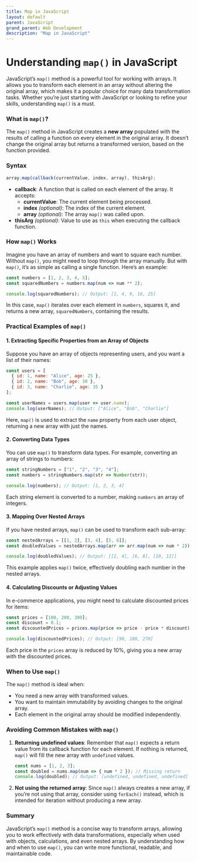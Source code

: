 ```yaml
---
title: Map in JavaScript
layout: default
parent: JavaScript
grand_parent: Web Development
description: "Map in JavaScript"
---
```


# Understanding `map()` in JavaScript

JavaScript’s `map()` method is a powerful tool for working with arrays. It allows you to transform each element in an array without altering the original array, which makes it a popular choice for many data transformation tasks. Whether you’re just starting with JavaScript or looking to refine your skills, understanding `map()` is a must.

### What is `map()`?

The `map()` method in JavaScript creates a **new array** populated with the results of calling a function on every element in the original array. It doesn’t change the original array but returns a transformed version, based on the function provided.

### Syntax

```javascript
array.map(callback(currentValue, index, array), thisArg);
```

- **callback**: A function that is called on each element of the array. It accepts:
    - **currentValue**: The current element being processed.
    - **index** *(optional)*: The index of the current element.
    - **array** *(optional)*: The array `map()` was called upon.
- **thisArg** *(optional)*: Value to use as `this` when executing the callback function.

### How `map()` Works

Imagine you have an array of numbers and want to square each number. Without `map()`, you might need to loop through the array manually. But with `map()`, it’s as simple as calling a single function. Here’s an example:

```javascript
const numbers = [1, 2, 3, 4, 5];
const squaredNumbers = numbers.map(num => num ** 2);

console.log(squaredNumbers); // Output: [1, 4, 9, 16, 25]
```

In this case, `map()` iterates over each element in `numbers`, squares it, and returns a new array, `squaredNumbers`, containing the results.

### Practical Examples of `map()`

#### 1. Extracting Specific Properties from an Array of Objects

Suppose you have an array of objects representing users, and you want a list of their names:

```javascript
const users = [
  { id: 1, name: "Alice", age: 25 },
  { id: 2, name: "Bob", age: 30 },
  { id: 3, name: "Charlie", age: 35 }
];

const userNames = users.map(user => user.name);
console.log(userNames); // Output: ["Alice", "Bob", "Charlie"]
```

Here, `map()` is used to extract the `name` property from each user object, returning a new array with just the names.

#### 2. Converting Data Types

You can use `map()` to transform data types. For example, converting an array of strings to numbers:

```javascript
const stringNumbers = ["1", "2", "3", "4"];
const numbers = stringNumbers.map(str => Number(str));

console.log(numbers); // Output: [1, 2, 3, 4]
```

Each string element is converted to a number, making `numbers` an array of integers.

#### 3. Mapping Over Nested Arrays

If you have nested arrays, `map()` can be used to transform each sub-array:

```javascript
const nestedArrays = [[1, 2], [3, 4], [5, 6]];
const doubledValues = nestedArrays.map(arr => arr.map(num => num * 2));

console.log(doubledValues); // Output: [[2, 4], [6, 8], [10, 12]]
```

This example applies `map()` twice, effectively doubling each number in the nested arrays.

#### 4. Calculating Discounts or Adjusting Values

In e-commerce applications, you might need to calculate discounted prices for items:

```javascript
const prices = [100, 200, 300];
const discount = 0.1;
const discountedPrices = prices.map(price => price - price * discount);

console.log(discountedPrices); // Output: [90, 180, 270]
```

Each price in the `prices` array is reduced by 10%, giving you a new array with the discounted prices.

### When to Use `map()`

The `map()` method is ideal when:
- You need a new array with transformed values.
- You want to maintain immutability by avoiding changes to the original array.
- Each element in the original array should be modified independently.

### Avoiding Common Mistakes with `map()`

1. **Returning undefined values**: Remember that `map()` expects a return value from its callback function for each element. If nothing is returned, `map()` will fill the new array with `undefined` values.

   ```javascript
   const nums = [1, 2, 3];
   const doubled = nums.map(num => { num * 2 }); // Missing return
   console.log(doubled); // Output: [undefined, undefined, undefined]
   ```

2. **Not using the returned array**: Since `map()` always creates a new array, if you’re not using that array, consider using `forEach()` instead, which is intended for iteration without producing a new array.

### Summary

JavaScript’s `map()` method is a concise way to transform arrays, allowing you to work effectively with data transformations, especially when used with objects, calculations, and even nested arrays. By understanding how and when to use `map()`, you can write more functional, readable, and maintainable code.